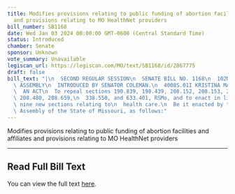 ```yaml
---
title: Modifies provisions relating to public funding of abortion facilities and affiliates
  and provisions relating to MO HealthNet providers
bill_number: SB1168
date: Wed Jan 03 2024 00:00:00 GMT-0600 (Central Standard Time)
status: Introduced
chamber: Senate
sponsor: Unknown
vote_summary: Unavailable
legiscan_url: https://legiscan.com/MO/text/SB1168/id/2867775
draft: false
bill_text: "|\n  SECOND REGULAR SESSION\n  SENATE BILL NO. 1168\n  102ND GENERA L\
  \ ASSEMBLY\n  INTRODUCED BY SENATOR COLEMAN.\n  4008S.01I KRISTINA MARTIN, Secretary\n\
  \  AN ACT\n  To repeal sections 190.839, 198.439, 208.152, 208.153, 208.164, 208.437,\
  \ 208.480, 208.659,\n  338.550, and 633.401, RSMo, and to enact in lieu thereof\
  \ nine new sections relating to\n  health care.\n  Be it enacted by the General\
  \ Assembly of the State of Missouri, as follows:"
---
```

Modifies provisions relating to public funding of abortion facilities and affiliates and provisions relating to MO HealthNet providers

---

## Read Full Bill Text

You can view the full text [here](https://legiscan.com/MO/text/SB1168/id/2867775).
